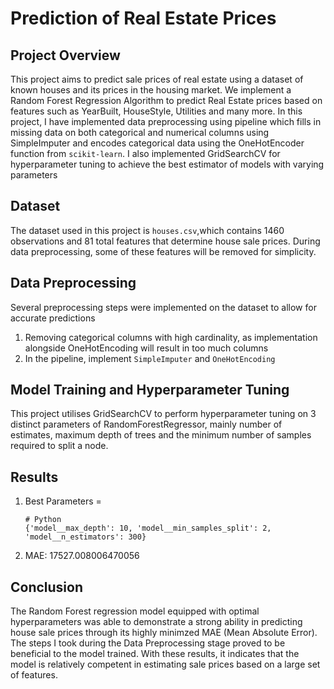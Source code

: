 # Prediction of Real Estate Prices
## Project Overview
This project aims to predict sale prices of real estate using a dataset of known houses and its prices in the housing market. We implement a Random Forest Regression Algorithm to predict Real Estate prices based on features such as YearBuilt, HouseStyle, Utilities and many more.
In this project, I have implemented data preprocessing using pipeline which fills in missing data on both categorical and numerical columns using SimpleImputer and encodes categorical data using the OneHotEncoder function from ```scikit-learn```. I also implemented GridSearchCV for hyperparameter tuning to achieve the best estimator of models with varying parameters
## Dataset
The dataset used in this project is ```houses.csv```,which contains 1460 observations and 81 total features that determine house sale prices. During data preprocessing, some of these features will be removed for simplicity.
## Data Preprocessing
Several preprocessing steps were implemented on the dataset to allow for accurate predictions
1. Removing categorical columns with high cardinality, as implementation alongside OneHotEncoding will result in too much columns
2. In the pipeline, implement ```SimpleImputer``` and ```OneHotEncoding```
## Model Training and Hyperparameter Tuning
This project utilises GridSearchCV to perform hyperparameter tuning on 3 distinct parameters of RandomForestRegressor, mainly number of estimates, maximum depth of trees and the minimum number of samples required to split a node.
## Results
1. Best Parameters =
   ```
   # Python
   {'model__max_depth': 10, 'model__min_samples_split': 2, 'model__n_estimators': 300}
   ```
3. MAE: 17527.008006470056

## Conclusion
The Random Forest regression model equipped with optimal hyperparameters was able to demonstrate a strong ability in predicting house sale prices through its highly minimzed MAE (Mean Absolute Error). The steps I took during the Data Preprocessing stage proved to be beneficial to the model trained. With these results, it indicates that the model is relatively competent in estimating sale prices based on a large set of features.

